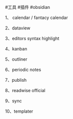 #工具 #插件 #obsidian

1、 calendar / fantacy calendar

2、dataview

3、editors syntax highlight

4、kanban

5、outliner

6、periodic notes

7、publish

8、readwise official 

9、sync

10、templater